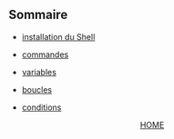 ## Sommaire 

* [installation du Shell](https://github.com/nsegur66/Shell/blob/main/cours/Installation%20du%20Shell.md)

* [commandes](https://github.com/nsegur66/Shell/blob/main/cours/Commande.md)

* [variables](https://github.com/nsegur66/Shell/blob/main/cours/variables.md)

* [boucles](https://github.com/nsegur66/Shell/blob/main/cours/boucles.md)

* [conditions](https://github.com/nsegur66/Shell/blob/main/cours/conditions.md)

<p align="center">
 <a href="https://github.com/nsegur66/Shell#sommaire">HOME</a>
</p>
